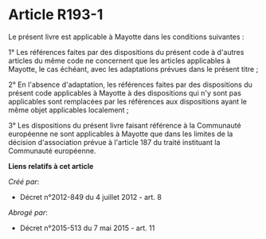 # Article R193-1

Le présent livre est applicable à Mayotte dans les conditions suivantes : 

1° Les références faites par des dispositions du présent code à d'autres articles du même code ne concernent que les articles
applicables à Mayotte, le cas échéant, avec les adaptations prévues dans le présent titre ; 

2° En l'absence d'adaptation, les références faites par des dispositions du présent code applicables à Mayotte à des
dispositions qui n'y sont pas applicables sont remplacées par les références aux dispositions ayant le même objet applicables
localement ; 

3° Les dispositions du présent livre faisant référence à la Communauté européenne ne sont applicables à Mayotte que dans les
limites de la décision d'association prévue à l'article 187 du traité instituant la Communauté européenne.

**Liens relatifs à cet article**

_Créé par_:

  - Décret n°2012-849 du 4 juillet 2012 - art. 8

_Abrogé par_:

  - Décret n°2015-513 du 7 mai 2015 - art. 11

